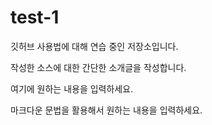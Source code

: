 # test-1
깃허브 사용법에 대해 연습 중인 저장소입니다. 

작성한 소스에 대한 간단한 소개글을 작성합니다.

여기에 원하는 내용을 입력하세요.

마크다운 문법을 활용해서 원하는 내용을 입력하세요. 
